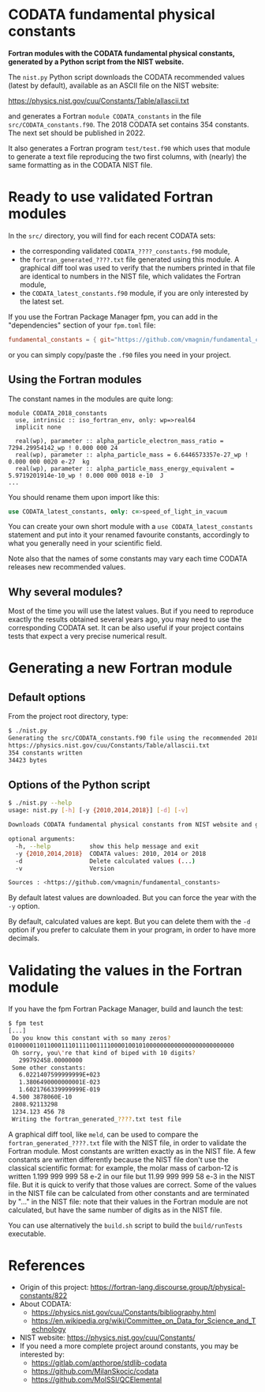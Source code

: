 # CODATA fundamental physical constants

**Fortran modules with the CODATA fundamental physical constants, generated by a Python script from the NIST website.**

The `nist.py` Python script downloads the CODATA recommended values (latest by default), available as an ASCII file on the NIST website:

https://physics.nist.gov/cuu/Constants/Table/allascii.txt

and generates a Fortran `module CODATA_constants` in the file `src/CODATA_constants.f90`. The 2018 CODATA set contains 354 constants. The next set should be published in 2022.

It also generates a Fortran program `test/test.f90` which uses that module to generate a text file reproducing the two first columns, with (nearly) the same formatting as in the CODATA NIST file.

# Ready to use validated Fortran modules

In the `src/` directory, you will find for each recent CODATA sets:

- the corresponding validated `CODATA_????_constants.f90` module,
- the `fortran_generated_????.txt` file generated using this module. A graphical diff tool was used to verify that the numbers printed in that file are identical to numbers in the NIST file, which validates the Fortran module,
- the `CODATA_latest_constants.f90` module, if you are only interested by the latest set.

If you use the Fortran Package Manager fpm, you can add in the "dependencies" section of your `fpm.toml` file:

```toml
fundamental_constants = { git="https://github.com/vmagnin/fundamental_constants.git" }
```

or you can simply copy/paste the `.f90` files you need in your project.


## Using the Fortran modules

The constant names in the modules are quite long:

```Fortran
module CODATA_2018_constants
  use, intrinsic :: iso_fortran_env, only: wp=>real64
  implicit none

  real(wp), parameter :: alpha_particle_electron_mass_ratio = 7294.29954142_wp ! 0.000 000 24  
  real(wp), parameter :: alpha_particle_mass = 6.6446573357e-27_wp ! 0.000 000 0020 e-27  kg
  real(wp), parameter :: alpha_particle_mass_energy_equivalent = 5.9719201914e-10_wp ! 0.000 000 0018 e-10  J
...
```

You should rename them upon import like this:

```fortran
use CODATA_latest_constants, only: c=>speed_of_light_in_vacuum
```

You can create your own short module with a `use CODATA_latest_constants` statement and put into it your renamed favourite constants, accordingly to what you generally need in your scientific field.

Note also that the names of some constants may vary each time CODATA releases new recommended values.

## Why several modules?

Most of the time you will use the latest values. But if you need to reproduce exactly the results obtained several years ago, you may need to use the corresponding CODATA set. It can be also useful if your project contains tests that expect a very precise numerical result.


# Generating a new Fortran module

## Default options

From the project root directory, type:

```bash
$ ./nist.py
Generating the src/CODATA_constants.f90 file using the recommended 2018 values:
https://physics.nist.gov/cuu/Constants/Table/allascii.txt
354 constants written
34423 bytes
```

## Options of the Python script

```bash
$ ./nist.py --help
usage: nist.py [-h] [-y {2010,2014,2018}] [-d] [-v]

Downloads CODATA fundamental physical constants from NIST website and generates a Fortran module.

optional arguments:
  -h, --help           show this help message and exit
  -y {2010,2014,2018}  CODATA values: 2010, 2014 or 2018
  -d                   Delete calculated values (...)
  -v                   Version

Sources : <https://github.com/vmagnin/fundamental_constants>
```

By default latest values are downloaded. But you can force the year with the `-y` option.

By default, calculated values are kept. But you can delete them with the `-d` option if you prefer to calculate them in your program, in order to have more decimals.


# Validating the values in the Fortran module

If you have the fpm Fortran Package Manager, build and launch the test:

```bash
$ fpm test
[...]
 Do you know this constant with so many zeros?
0100000110110001110111100111100001001010000000000000000000000000
 Oh sorry, you\'re that kind of biped with 10 digits?
   299792458.00000000     
 Some other constants:
   6.0221407599999999E+023
   1.3806490000000001E-023
   1.6021766339999999E-019
 4.500 3878060E-10        
 2808.92113298            
 1234.123 456 78          
 Writing the fortran_generated_????.txt test file
```

A graphical diff tool, like `meld`, can be used to compare the `fortran_generated_????.txt` file with the NIST file, in order to validate the Fortran module. Most constants are written exactly as in the NIST file. A few constants are written differently because the NIST file don't use the classical scientific format: for example, the molar mass of carbon-12 is written 1.199 999 999 58 e-2 in our file but 11.99 999 999 58 e-3 in the NIST file. But it is quick to verify that those values are correct. Some of the values in the NIST file can be calculated from other constants and are terminated by "..." in the NIST file: note that their values in the Fortran module are not calculated, but have the same number of digits as in the NIST file.

You can use alternatively the `build.sh` script to build the `build/runTests` executable.


# References
* Origin of this project: https://fortran-lang.discourse.group/t/physical-constants/822
* About CODATA:
    * https://physics.nist.gov/cuu/Constants/bibliography.html
    * https://en.wikipedia.org/wiki/Committee_on_Data_for_Science_and_Technology
* NIST website: https://physics.nist.gov/cuu/Constants/
* If you need a more complete project around constants, you may be interested by:
    * https://gitlab.com/apthorpe/stdlib-codata
    * https://github.com/MilanSkocic/codata
    * https://github.com/MolSSI/QCElemental
